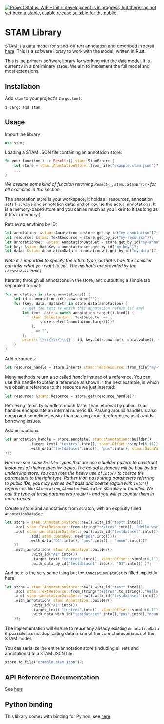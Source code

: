 [![Project Status: WIP – Initial development is in progress, but there has not yet been a stable, usable release suitable for the public.](https://www.repostatus.org/badges/latest/wip.svg)](https://www.repostatus.org/#wip)

# STAM Library

[STAM](https:/github.com/annotation/stam) is a data model for stand-off text annotation and described in detail [here](https://github.com/annotation/stam). This is a software library to work with the model, written in Rust.

This is the primary software library for working with the data model. It is currently in a preliminary stage. We aim to implement the full model and most extensions.

## Installation

Add `stam` to your project's `Cargo.toml`:

``$ cargo add stam``

## Usage

Import the library

```rust
use stam;
```

Loading a STAM JSON file containing an annotation store:

```rust
fn your_function() -> Result<(),stam::StamError> {
    let store = stam::AnnotationStore::from_file("example.stam.json")?;
    ...
}
```

*We assume some kind of function returning `Result<_,stam::StamError>` for all examples in this section.*

The annotation store is your workspace, it holds all resources, annotation sets (i.e. keys and annotation data) and of course the actual annotations. It is a memory-based store and you can as much as you like into it (as long as it fits in memory:).

Retrieving anything by ID:

```rust
let annotation: &stam::Annotation = store.get_by_id("my-annotation")?;
let resource: &stam::TextResource = store.get_by_id("my-resource")?;
let annotationset: &stam::AnnotationDataSet = store.get_by_id("my-annotationset")?;
let key: &stam::DataKey = annotationset.get_by_id("my-key")?;
let data: &stam::AnnotationData = annotationset.get_by_id("my-data")?;
```

*Note it is important to specify the return type, as that's how the compiler can infer what you want to get.
The methods are provided by the `ForStore<T>` trait.)*

Iterating through all annotations in the store, and outputting a simple tab separated format:

```rust
for annotation in store.annotations() {
    let id = annotation.id().unwrap_or("");
    for (key, data, dataset) in store.data(annotation) {
        // get the text to which this annotation refers (if any)
        let text: &str = match annotation.target().kind() {
            stam::SelectorKind::TextSelector => {
                store.select(annotation.target())?
            },
            _ => "",
        };
        print!("{}\t{}\t{}\t{}", id, key.id().unwrap(), data.value(), text);
    }
}
```

Add resources:

```rust
let resource_handle = store.insert( stam::TextResource::from_file("my-text.txt") )?;
```

Many methods return a so called *handle* instead of a reference. You can use this handle to obtain a reference as shown in the next example, in which we obtain a reference to the resource we just inserted:

```rust
let resource: &stam::Resource = store.get(resource_handle)?;
```

Retrieving items by handle is much faster than retrieval by public ID, as handles encapsulate an internal numeric ID. Passing around handles is also cheap and sometimes easier than passing around references, as it avoids borrowing issues.


Add annotations:

```rust
let annotation_handle = store.annotate( stam::Annotation::builder()
           .target_text( "testres".into(), stam::Offset::simple(6,11)) 
           .with_data("testdataset".into(), "pos".into(), stam::DataValue::String("noun".to_string())) 
)?;
```

*Here we see some `Builder` types that are use a builder pattern to construct instances of their respective types. The actual instances will be built by the underlying store. You can note the heavy use of `into()` to coerce the parameters to the right type. Rather than pass string parameters referring to public IDs, you may just as well pass and coerce (again with `into()`) references like `&Annotation`, `&AnnotationDataSet`, `&DataKey` or handles. We call the type of these parameters `AnyId<T>` and you will encounter them in more places.*


Create a store and annotations from scratch, with an explicitly filled `AnnotationDataSet`:


```rust
let store = stam::AnnotationStore::new().with_id("test".into())
    .add( stam::TextResource::from_string("testres".into(), "Hello world".into()))?
    .add( stam::AnnotationDataSet::new().with_id("testdataset".into())
           .add( stam::DataKey::new("pos".into()))?
           .with_data("D1".into(), "pos".into() , "noun".into())?
    )?
    .with_annotation( stam::Annotation::builder() 
            .with_id("A1".into())
            .target_text( "testres".into(), stam::Offset::simple(6,11)) 
            .with_data_by_id("testdataset".into(), "D1".into()) )?;
```

And here is the very same thing but the `AnnotationDataSet` is filled implicitly here:

```rust
let store = stam::AnnotationStore::new().with_id("test".into())
    .add( stam::TextResource::from_string("testres".to_string(),"Hello world".into()))?
    .add( stam::AnnotationDataSet::new().with_id("testdataset".into()))?
    .with_annotation( stam::Annotation::builder()
            .with_id("A1".into())
            .target_text( "testres".into(), stam::Offset::simple(6,11)) 
            .with_data_with_id("testdataset".into(),"pos".into(),"noun".into(),"D1".into())
    )?;
```

The implementation will ensure to reuse any already existing `AnnotationData` if possible, as not duplicating data is one of the core characteristics of the STAM model.

You can serialize the entire annotation store (including all sets and annotations) to a STAM JSON file:

```rust
store.to_file("example.stam.json")?;
```


## API Reference Documentation

See [here](https://docs.rs/stam)

## Python binding

This library comes with binding for Python, see [here](https://github.com/annotation/stam-rust/tree/master/bindings/python)
